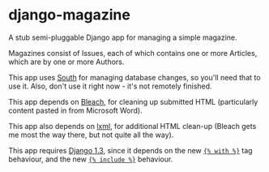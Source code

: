 # django-magazine

A stub semi-pluggable Django app for managing a simple magazine.

Magazines consist of Issues, each of which contains one or more Articles, which
are by one or more Authors.

This app uses [South](http://south.aeracode.org/) for managing database changes,
so you'll need that to use it. Also, don't use it right now - it's not remotely
finished.

This app depends on [Bleach](https://github.com/jsocol/bleach), for cleaning up
submitted HTML (particularly content pasted in from Microsoft Word).

This app also depends on [lxml](http://lxml.de/), for additional HTML clean-up
(Bleach gets me most the way there, but not quite all the way).

This app requires [Django 1.3](https://docs.djangoproject.com/en/dev/releases/1.3/),
since it depends on the new [`{% with %}`](https://docs.djangoproject.com/en/1.3/ref/templates/builtins/#with)
tag behaviour, and the new [`{% include %}`](https://docs.djangoproject.com/en/1.3/ref/templates/builtins/#include)
behaviour.
